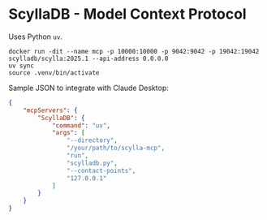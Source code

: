 # ScyllaDB - Model Context Protocol

Uses Python `uv`.

```shell
docker run -dit --name mcp -p 10000:10000 -p 9042:9042 -p 19042:19042 scylladb/scylla:2025.1 --api-address 0.0.0.0
uv sync
source .venv/bin/activate
```

Sample JSON to integrate with Claude Desktop:

```json
{
    "mcpServers": {
        "ScyllaDB": {
            "command": "uv",
            "args": [
                "--directory",
                "/your/path/to/scylla-mcp",
                "run",
                "scylladb.py",
                "--contact-points",
                "127.0.0.1"
            ]
        }
    }
}
```
